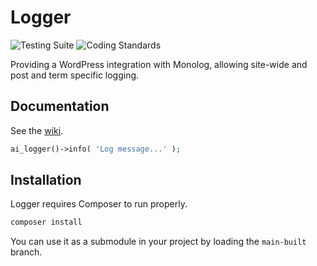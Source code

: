 # Logger

![Testing
Suite](https://github.com/alleyinteractive/logger/workflows/Testing%20Suite/badge.svg)
![Coding Standards](https://github.com/alleyinteractive/logger/workflows/Coding%20Standards/badge.svg)

Providing a WordPress integration with Monolog, allowing site-wide and post and
term specific logging.

## Documentation

See the [wiki](https://github.com/alleyinteractive/logger/wiki).

```php
ai_logger()->info( 'Log message...' );
```

## Installation

Logger requires Composer to run properly.

```bash
composer install
```

You can use it as a submodule in your project by loading the `main-built`
branch.
